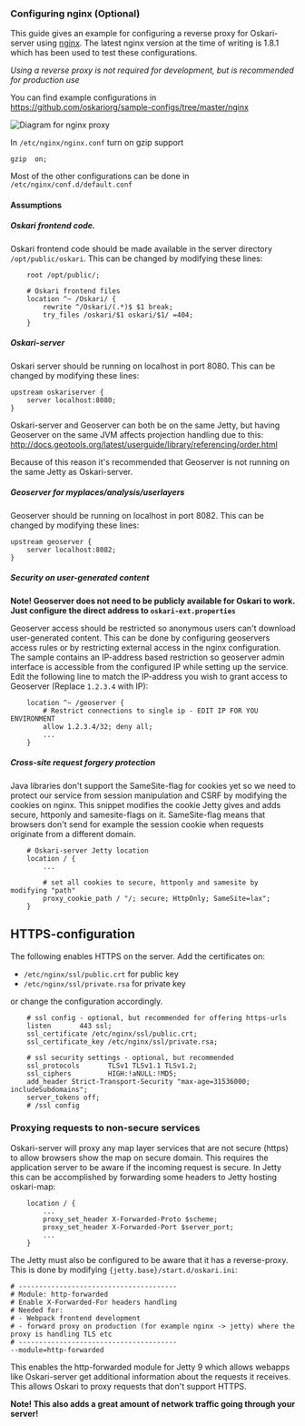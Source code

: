 ### Configuring nginx (Optional)

This guide gives an example for configuring a reverse proxy for Oskari-server using [nginx](http://nginx.org/).
The latest nginx version at the time of writing is 1.8.1 which has been used to test these configurations.

*Using a reverse proxy is not required for development, but is recommended for production use*

You can find example configurations in https://github.com/oskariorg/sample-configs/tree/master/nginx

![Diagram for nginx proxy](../resources/images/documentation/nginx.png)

In `/etc/nginx/nginx.conf` turn on gzip support

    gzip  on;

Most of the other configurations can be done in `/etc/nginx/conf.d/default.conf`

#### Assumptions

##### Oskari frontend code.

Oskari frontend code should be made available in the server directory `/opt/public/oskari`.
This can be changed by modifying these lines:


```
    root /opt/public/;

    # Oskari frontend files
    location ^~ /Oskari/ {
        rewrite ^/Oskari/(.*)$ $1 break;
        try_files /oskari/$1 oskari/$1/ =404;
    }
```

##### Oskari-server

Oskari server should be running on localhost in port 8080.
This can be changed by modifying these lines:


```
upstream oskariserver {
    server localhost:8080;
}

```

Oskari-server and Geoserver can both be on the same Jetty, but having Geoserver on the same JVM affects projection
 handling due to this: http://docs.geotools.org/latest/userguide/library/referencing/order.html

Because of this reason it's recommended that Geoserver is not running on the same Jetty as Oskari-server.

##### Geoserver for myplaces/analysis/userlayers

Geoserver should be running on localhost in port 8082.
This can be changed by modifying these lines:


```
upstream geoserver {
    server localhost:8082;
}

```

##### Security on user-generated content

**Note! Geoserver does not need to be publicly available for Oskari to work. Just configure the direct address to `oskari-ext.properties`**

Geoserver access should be restricted so anonymous users can't download user-generated content.
This can be done by configuring geoservers access rules or by restricting external access in the nginx configuration.
The sample contains an IP-address based restriction so geoserver admin interface is accessible from the configured IP while setting up the service.
Edit the following line to match the IP-address you wish to grant access to Geoserver (Replace `1.2.3.4` with IP):


```
    location ^~ /geoserver {
		# Restrict connections to single ip - EDIT IP FOR YOU ENVIRONMENT
		allow 1.2.3.4/32; deny all;
		...
	}

```

##### Cross-site request forgery protection

Java libraries don't support the SameSite-flag for cookies yet so we need to protect our service from session manipulation and CSRF by modifying the cookies on nginx.
This snippet modifies the cookie Jetty gives and adds secure, httponly and samesite-flags on it. SameSite-flag means that browsers don't send for example the session cookie when requests originate from a different domain.

```
    # Oskari-server Jetty location
    location / {
        ...

        # set all cookies to secure, httponly and samesite by modifying "path"
        proxy_cookie_path / "/; secure; HttpOnly; SameSite=lax";
    }
```

## HTTPS-configuration

The following enables HTTPS on the server. Add the certificates on:
- `/etc/nginx/ssl/public.crt` for public key
- `/etc/nginx/ssl/private.rsa` for private key

or change the configuration accordingly.


```
    # ssl config - optional, but recommended for offering https-urls
    listen       443 ssl;
    ssl_certificate /etc/nginx/ssl/public.crt;
    ssl_certificate_key /etc/nginx/ssl/private.rsa;

    # ssl security settings - optional, but recommended
    ssl_protocols       TLSv1 TLSv1.1 TLSv1.2;
    ssl_ciphers         HIGH:!aNULL:!MD5;
    add_header Strict-Transport-Security "max-age=31536000; includeSubdomains";
    server_tokens off;
    # /ssl config
```

### Proxying requests to non-secure services

Oskari-server will proxy any map layer services that are not secure (https) to allow browsers show the map on secure domain.
This requires the application server to be aware if the incoming request is secure.
In Jetty this can be accomplished by forwarding some headers to Jetty hosting oskari-map:

```
    location / {
    	...
        proxy_set_header X-Forwarded-Proto $scheme;
        proxy_set_header X-Forwarded-Port $server_port;
        ...
    }

```

The Jetty must also be configured to be aware that it has a reverse-proxy. This is done by modifying `{jetty.base}/start.d/oskari.ini`:

```
# ---------------------------------------
# Module: http-forwarded
# Enable X-Forwarded-For headers handling
# Needed for:
# - Webpack frontend development
# - forward proxy on production (for example nginx -> jetty) where the proxy is handling TLS etc
# ---------------------------------------
--module=http-forwarded
```

This enables the http-forwarded module for Jetty 9 which allows webapps like Oskari-server get additional information about the requests it receives.
This allows Oskari to proxy requests that don't support HTTPS.

**Note! This also adds a great amount of network traffic going through your server!**

